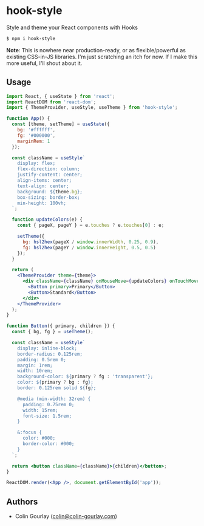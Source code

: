 # hook-style

Style and theme your React components with Hooks

```sh
$ npm i hook-style
```

**Note**: This is nowhere near production-ready, or as flexible/powerful as existing CSS-in-JS libraries. I'm just scratching an itch for now. If I make this more useful, I'll shout about it.

## Usage

```jsx
import React, { useState } from 'react';
import ReactDOM from 'react-dom';
import { ThemeProvider, useStyle, useTheme } from 'hook-style';

function App() {
  const [theme, setTheme] = useState({
    bg: '#ffffff',
    fg: '#000000',
    marginRem: 1
  });

  const className = useStyle`
    display: flex;
    flex-direction: column;
    justify-content: center;
    align-items: center;
    text-align: center;
    background: ${theme.bg};
    box-sizing: border-box;
    min-height: 100vh;
  `;

  function updateColors(e) {
    const { pageX, pageY } = e.touches ? e.touches[0] : e;

    setTheme({
      bg: hsl2hex(pageX / window.innerWidth, 0.25, 0.9),
      fg: hsl2hex(pageY / window.innerHeight, 0.5, 0.5)
    });
  }

  return (
    <ThemeProvider theme={theme}>
      <div className={className} onMouseMove={updateColors} onTouchMove={updateColors}>
        <Button primary>Primary</Button>
        <Button>Standard</Button>
      </div>
    </ThemeProvider>
  );
}

function Button({ primary, children }) {
  const { bg, fg } = useTheme();

  const className = useStyle`
    display: inline-block;
    border-radius: 0.125rem;
    padding: 0.5rem 0;
    margin: 1rem;
    width: 10rem;
    background-color: ${primary ? fg : 'transparent'};
    color: ${primary ? bg : fg};
    border: 0.125rem solid ${fg};

    @media (min-width: 32rem) {
      padding: 0.75rem 0;
      width: 15rem;
      font-size: 1.5rem;
    }

    &:focus {
      color: #000;
      border-color: #000;
    }
  `;

  return <button className={className}>{children}</button>;
}

ReactDOM.render(<App />, document.getElementById('app'));
```

## Authors

- Colin Gourlay ([colin@colin-gourlay.com](mailto:colin@colin-gourlay.com))
